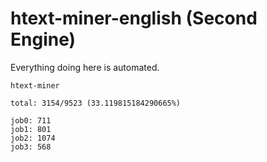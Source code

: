# htext-miner-english (Second Engine)

Everything doing here is automated.

```
htext-miner

total: 3154/9523 (33.119815184290665%)

job0: 711
job1: 801
job2: 1074
job3: 568
```